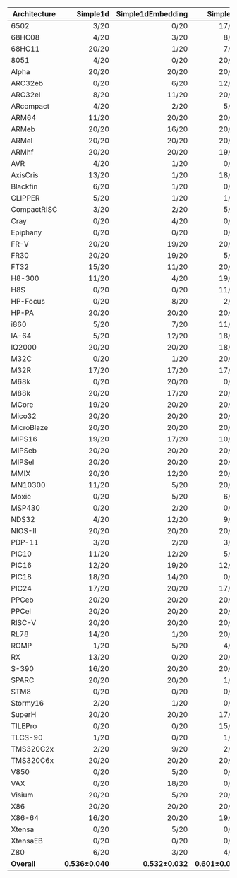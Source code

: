 | Architecture | Simple1d | Simple1dEmbedding | Simple2d | Simple2dEmbedding | ResNet50 | ResNet50Embedding |
| ------------ | ------------: | ------------: | ------------: | ------------: | ------------: | ------------: |
| 6502 | 3/20 | 0/20 | 17/20 | 1/20 | 5/20 | 0/20 |
| 68HC08 | 4/20 | 3/20 | 8/20 | 7/20 | 5/20 | 1/20 |
| 68HC11 | 20/20 | 1/20 | 7/20 | 3/20 | 16/20 | 6/20 |
| 8051 | 4/20 | 0/20 | 20/20 | 0/20 | 16/20 | 1/20 |
| Alpha | 20/20 | 20/20 | 20/20 | 20/20 | 20/20 | 20/20 |
| ARC32eb | 0/20 | 6/20 | 12/20 | 4/20 | 2/20 | 2/20 |
| ARC32el | 8/20 | 11/20 | 20/20 | 7/20 | 5/20 | 13/20 |
| ARcompact | 4/20 | 2/20 | 5/20 | 11/20 | 1/20 | 2/20 |
| ARM64 | 11/20 | 20/20 | 20/20 | 20/20 | 17/20 | 20/20 |
| ARMeb | 20/20 | 16/20 | 20/20 | 15/20 | 9/20 | 17/20 |
| ARMel | 20/20 | 20/20 | 20/20 | 20/20 | 20/20 | 20/20 |
| ARMhf | 20/20 | 20/20 | 19/20 | 20/20 | 20/20 | 20/20 |
| AVR | 4/20 | 1/20 | 0/20 | 1/20 | 5/20 | 1/20 |
| AxisCris | 13/20 | 1/20 | 18/20 | 2/20 | 11/20 | 0/20 |
| Blackfin | 6/20 | 1/20 | 0/20 | 3/20 | 2/20 | 1/20 |
| CLIPPER | 5/20 | 1/20 | 1/20 | 1/20 | 0/20 | 4/20 |
| CompactRISC | 3/20 | 2/20 | 5/20 | 3/20 | 3/20 | 1/20 |
| Cray | 0/20 | 4/20 | 0/20 | 8/20 | 0/20 | 2/20 |
| Epiphany | 0/20 | 0/20 | 0/20 | 0/20 | 0/20 | 0/20 |
| FR-V | 20/20 | 19/20 | 20/20 | 20/20 | 20/20 | 20/20 |
| FR30 | 20/20 | 19/20 | 5/20 | 19/20 | 16/20 | 18/20 |
| FT32 | 15/20 | 11/20 | 20/20 | 15/20 | 20/20 | 18/20 |
| H8-300 | 11/20 | 4/20 | 19/20 | 7/20 | 4/20 | 1/20 |
| H8S | 0/20 | 0/20 | 11/20 | 0/20 | 2/20 | 0/20 |
| HP-Focus | 0/20 | 8/20 | 2/20 | 5/20 | 4/20 | 10/20 |
| HP-PA | 20/20 | 20/20 | 20/20 | 20/20 | 20/20 | 20/20 |
| i860 | 5/20 | 7/20 | 11/20 | 3/20 | 14/20 | 11/20 |
| IA-64 | 5/20 | 12/20 | 18/20 | 15/20 | 2/20 | 8/20 |
| IQ2000 | 20/20 | 20/20 | 18/20 | 20/20 | 20/20 | 20/20 |
| M32C | 0/20 | 1/20 | 20/20 | 3/20 | 14/20 | 1/20 |
| M32R | 17/20 | 17/20 | 17/20 | 18/20 | 2/20 | 20/20 |
| M68k | 0/20 | 20/20 | 0/20 | 19/20 | 1/20 | 12/20 |
| M88k | 20/20 | 17/20 | 20/20 | 20/20 | 20/20 | 18/20 |
| MCore | 19/20 | 20/20 | 20/20 | 20/20 | 20/20 | 19/20 |
| Mico32 | 20/20 | 20/20 | 20/20 | 20/20 | 20/20 | 20/20 |
| MicroBlaze | 20/20 | 20/20 | 20/20 | 20/20 | 19/20 | 20/20 |
| MIPS16 | 19/20 | 17/20 | 10/20 | 11/20 | 19/20 | 18/20 |
| MIPSeb | 20/20 | 20/20 | 20/20 | 20/20 | 20/20 | 20/20 |
| MIPSel | 20/20 | 20/20 | 20/20 | 20/20 | 20/20 | 20/20 |
| MMIX | 20/20 | 12/20 | 20/20 | 17/20 | 20/20 | 19/20 |
| MN10300 | 11/20 | 5/20 | 20/20 | 5/20 | 20/20 | 9/20 |
| Moxie | 0/20 | 5/20 | 6/20 | 5/20 | 1/20 | 5/20 |
| MSP430 | 0/20 | 2/20 | 0/20 | 3/20 | 0/20 | 0/20 |
| NDS32 | 4/20 | 12/20 | 9/20 | 18/20 | 5/20 | 0/20 |
| NIOS-II | 20/20 | 20/20 | 20/20 | 19/20 | 20/20 | 19/20 |
| PDP-11 | 3/20 | 2/20 | 3/20 | 1/20 | 2/20 | 0/20 |
| PIC10 | 11/20 | 12/20 | 5/20 | 15/20 | 20/20 | 20/20 |
| PIC16 | 12/20 | 19/20 | 12/20 | 18/20 | 20/20 | 19/20 |
| PIC18 | 18/20 | 14/20 | 0/20 | 13/20 | 0/20 | 17/20 |
| PIC24 | 17/20 | 20/20 | 17/20 | 20/20 | 20/20 | 19/20 |
| PPCeb | 20/20 | 20/20 | 20/20 | 20/20 | 20/20 | 20/20 |
| PPCel | 20/20 | 20/20 | 20/20 | 20/20 | 20/20 | 20/20 |
| RISC-V | 20/20 | 20/20 | 20/20 | 20/20 | 18/20 | 20/20 |
| RL78 | 14/20 | 1/20 | 20/20 | 3/20 | 17/20 | 3/20 |
| ROMP | 1/20 | 5/20 | 4/20 | 12/20 | 0/20 | 0/20 |
| RX | 13/20 | 0/20 | 20/20 | 1/20 | 19/20 | 1/20 |
| S-390 | 16/20 | 20/20 | 20/20 | 20/20 | 20/20 | 19/20 |
| SPARC | 20/20 | 20/20 | 1/20 | 20/20 | 11/20 | 20/20 |
| STM8 | 0/20 | 0/20 | 0/20 | 0/20 | 0/20 | 0/20 |
| Stormy16 | 2/20 | 1/20 | 0/20 | 1/20 | 0/20 | 2/20 |
| SuperH | 20/20 | 20/20 | 17/20 | 20/20 | 20/20 | 20/20 |
| TILEPro | 0/20 | 0/20 | 15/20 | 0/20 | 6/20 | 3/20 |
| TLCS-90 | 1/20 | 0/20 | 1/20 | 1/20 | 16/20 | 3/20 |
| TMS320C2x | 2/20 | 9/20 | 2/20 | 9/20 | 0/20 | 5/20 |
| TMS320C6x | 20/20 | 20/20 | 20/20 | 19/20 | 20/20 | 18/20 |
| V850 | 0/20 | 5/20 | 0/20 | 2/20 | 1/20 | 0/20 |
| VAX | 0/20 | 18/20 | 0/20 | 20/20 | 7/20 | 9/20 |
| Visium | 20/20 | 5/20 | 20/20 | 4/20 | 20/20 | 14/20 |
| X86 | 20/20 | 20/20 | 20/20 | 20/20 | 20/20 | 20/20 |
| X86-64 | 16/20 | 20/20 | 19/20 | 20/20 | 9/20 | 20/20 |
| Xtensa | 0/20 | 5/20 | 0/20 | 5/20 | 0/20 | 4/20 |
| XtensaEB | 0/20 | 0/20 | 0/20 | 2/20 | 0/20 | 0/20 |
| Z80 | 6/20 | 3/20 | 4/20 | 4/20 | 20/20 | 2/20 |
| **Overall** | **0.536±0.040** | **0.532±0.032** | **0.601±0.032** | **0.560±0.033** | **0.566±0.033** | **0.531±0.031** |
